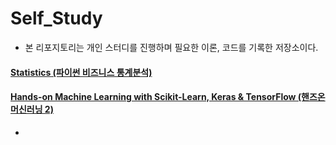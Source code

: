 # Self_Study
- 본 리포지토리는 개인 스터디를 진행하며 필요한 이론, 코드를 기록한 저장소이다.

#### [Statistics (파이썬 비즈니스 통계분석)](https://github.com/OH1107/self_study/tree/master/statistics)

#### [Hands-on Machine Learning with Scikit-Learn, Keras & TensorFlow (핸즈온 머신러닝 2)](https://github.com/OH1107/self_study/tree/master/Machine_Learning)
-
